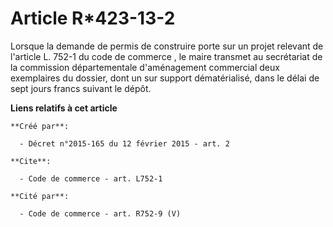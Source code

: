 # Article R*423-13-2

Lorsque la demande de permis de construire porte sur un projet relevant de l'article L. 752-1 du code de commerce
, le maire transmet au secrétariat de la commission départementale d'aménagement commercial deux exemplaires du dossier, dont
un sur support dématérialisé, dans le délai de sept jours francs suivant le dépôt.

**Liens relatifs à cet article**

	**Créé par**:

	  - Décret n°2015-165 du 12 février 2015 - art. 2

	**Cite**:

	  - Code de commerce - art. L752-1

	**Cité par**:

	  - Code de commerce - art. R752-9 (V)
